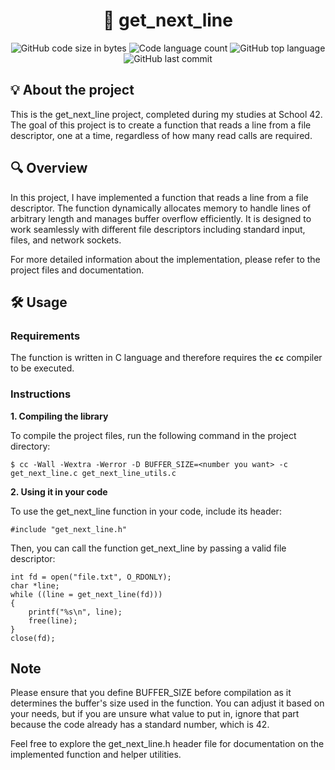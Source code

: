 <h1 align="center">
	📄 get_next_line
</h1>

<p align="center">
	<img alt="GitHub code size in bytes" src="https://img.shields.io/github/languages/code-size/jose5556/get_next_line?color=lightblue" />
	<img alt="Code language count" src="https://img.shields.io/github/languages/count/jose5556/get_next_line?color=yellow" />
	<img alt="GitHub top language" src="https://img.shields.io/github/languages/top/jose5556/get_next_line?color=blue" />
	<img alt="GitHub last commit" src="https://img.shields.io/github/last-commit/jose5556/get_next_line?color=green" />
</p>

## 💡 About the project

This is the get_next_line project, completed during my studies at School 42. The goal of this project is to create a function that reads a line from a file descriptor, one at a time, regardless of how many read calls are required.

## 🔍 Overview

In this project, I have implemented a function that reads a line from a file descriptor. The function dynamically allocates memory to handle lines of arbitrary length and manages buffer overflow efficiently. It is designed to work seamlessly with different file descriptors including standard input, files, and network sockets.

For more detailed information about the implementation, please refer to the project files and documentation.

## 🛠️ Usage

### Requirements

The function is written in C language and therefore requires the **`cc`** compiler to be executed.

### Instructions

**1. Compiling the library**

To compile the project files, run the following command in the project directory:

```shell
$ cc -Wall -Wextra -Werror -D BUFFER_SIZE=<number you want> -c get_next_line.c get_next_line_utils.c
```
**2.  Using it in your code**

To use the get_next_line function in your code, include its header:

```shell
#include "get_next_line.h"
```
Then, you can call the function get_next_line by passing a valid file descriptor:

```shell
int fd = open("file.txt", O_RDONLY);
char *line;
while ((line = get_next_line(fd)))
{
    printf("%s\n", line);
    free(line);
}
close(fd);
```

## Note

Please ensure that you define BUFFER_SIZE before compilation as it determines the buffer's size used in the function. 
You can adjust it based on your needs, but if you are unsure what value to put in, ignore that part because the code already has a standard number, which is 42.

Feel free to explore the get_next_line.h header file for documentation on the implemented function and helper utilities.
